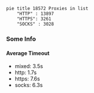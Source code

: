 
```mermaid
pie title 18572 Proxies in list
    "HTTP" : 13897
    "HTTPS": 3261
    "SOCKS" : 3028
```

### Some Info
#### Average Timeout

- mixed: 3.5s
- http: 1.7s
- https: 7.6s
- socks: 6.3s